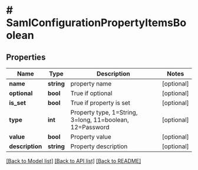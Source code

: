 # # SamlConfigurationPropertyItemsBoolean

## Properties

Name | Type | Description | Notes
------------ | ------------- | ------------- | -------------
**name** | **string** | property name | [optional]
**optional** | **bool** | True if optional | [optional]
**is_set** | **bool** | True if property is set | [optional]
**type** | **int** | Property type, 1&#x3D;String, 3&#x3D;long, 11&#x3D;boolean, 12&#x3D;Password | [optional]
**value** | **bool** | Property value | [optional]
**description** | **string** | Property description | [optional]

[[Back to Model list]](../../README.md#models) [[Back to API list]](../../README.md#endpoints) [[Back to README]](../../README.md)
